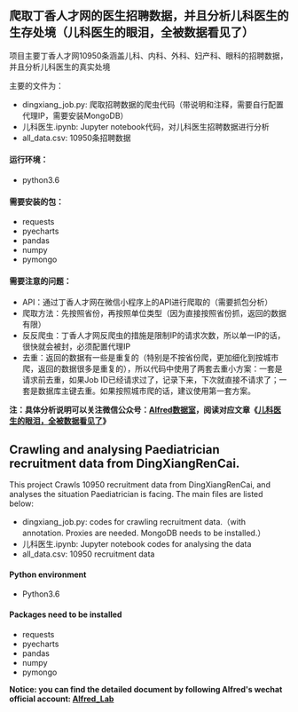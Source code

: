 ## 爬取丁香人才网的医生招聘数据，并且分析儿科医生的生存处境（儿科医生的眼泪，全被数据看见了）

项目主要丁香人才网10950条涵盖儿科、内科、外科、妇产科、眼科的招聘数据，并且分析儿科医生的真实处境

主要的文件为：
- dingxiang_job.py: 爬取招聘数据的爬虫代码（带说明和注释，需要自行配置代理IP，需要安装MongoDB）
- 儿科医生.ipynb: Jupyter notebook代码，对儿科医生招聘数据进行分析
- all_data.csv: 10950条招聘数据

#### 运行环境：
- python3.6

#### 需要安装的包：
- requests
- pyecharts
- pandas
- numpy
- pymongo

#### 需要注意的问题：
- API：通过丁香人才网在微信小程序上的API进行爬取的（需要抓包分析）
- 爬取方法：先按照省份，再按照单位类型（因为直接按照省份抓，返回的数据有限）
- 反反爬虫：丁香人才网反爬虫的措施是限制IP的请求次数，所以单一IP的话，很快就会被封，必须配置代理IP
- 去重：返回的数据有一些是重复的（特别是不按省份爬，更加细化到按城市爬，返回的数据很多是重复的），所以代码中使用了两套去重小方案：一套是请求前去重，如果Job ID已经请求过了，记录下来，下次就直接不请求了；一套是数据库主键去重。如果按照城市爬的话，建议使用第一套方案。


**注：具体分析说明可以关注微信公众号：[Alfred数据室](https://wx1.sinaimg.cn/mw690/007yVcwsgy1g03lo67ikoj30u00f0ta0.jpg)，阅读对应文章《[儿科医生的眼泪，全被数据看见了](https://mp.weixin.qq.com/s/3SCI4kL-YX-9q1WDY23J-A)》**


## Crawling and analysing Paediatrician recruitment data from DingXiangRenCai.

This project Crawls 10950 recruitment data from DingXiangRenCai, and analyses the situation Paediatrician is facing.
The main files are listed below:
- dingxiang_job.py: codes for crawling recruitment data.（with annotation. Proxies are needed. MongoDB needs to be installed.）
- 儿科医生.ipynb: Jupyter notebook codes for analysing the data
- all_data.csv: 10950 recruitment data


#### Python environment
- Python3.6

#### Packages need to be installed
- requests
- pyecharts
- pandas
- numpy
- pymongo

**Notice: you can find the detailed document by following Alfred's wechat official account: [Alfred_Lab](https://wx1.sinaimg.cn/mw690/007yVcwsgy1g03lo67ikoj30u00f0ta0.jpg)**
